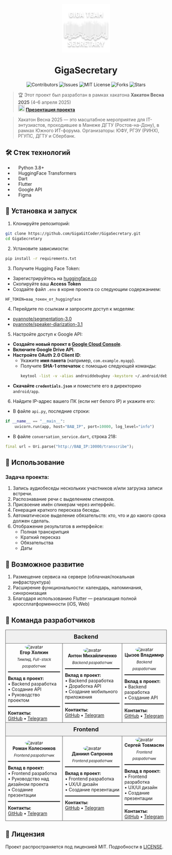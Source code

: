 <div align="center" style="display: flex; flex-direction: row; align-items: center; justify-content: center; gap: 10px;">  
    <img alt="Logo" src="presentation/Logo.svg" width="150" height="150"/>  
</div>  

<div align="center">  
    <h1>GigaSecretary</h1>  


![Contributors](https://img.shields.io/github/contributors/GigaGitCoder/GigaSecretary)
![Issues](https://img.shields.io/github/issues/GigaGitCoder/GigaSecretary)
![MIT License](https://img.shields.io/github/license/GigaGitCoder/GigaSecretary)
![Forks](https://img.shields.io/github/forks/GigaGitCoder/GigaSecretary)
![Stars](https://img.shields.io/github/stars/GigaGitCoder/GigaSecretary)  

</div>  

> 🏆 Этот проект был разработан в рамках хакатона **Хакатон Весна 2025** (4–6 апреля 2025) <br>
> <img src="https://img.icons8.com/fluency/48/000000/microsoft-powerpoint-2019.png" width="20" height="20"/> **[Презентация проекта](GigaSecretary.pptx)**  

> Хакатон Весна 2025 — это масштабное мероприятие для IT-энтузиастов, проходившее в Манеже ДГТУ (Ростов-на-Дону), в рамках Южного ИТ-форума. Организаторы: ЮФУ, РГЭУ (РИНХ), РГУПС, ДГТУ и Сбербанк.

## 🛠 Стек технологий  

- <img src="https://upload.wikimedia.org/wikipedia/commons/c/c3/Python-logo-notext.svg" width="13" height="13"/> Python 3.8+  
- <img src="https://huggingface.co/front/assets/huggingface_logo.svg" width="13" height="13"/> HuggingFace Transformers  
- <img src="https://img.icons8.com/color/48/000000/dart.png" width="13" height="13"/> Dart  
- <img src="https://img.icons8.com/color/48/000000/flutter.png" width="13" height="13"/> Flutter  
- <img src="https://img.icons8.com/color/48/000000/google-logo.png" width="13" height="13"/> Google API  
- <img src="https://img.icons8.com/color/48/000000/figma--v1.png" width="13" height="13"/> Figma  

## 🚀 Установка и запуск

1. Клонируйте репозиторий:
```bash
git clone https://github.com/GigaGitCoder/GigaSecretary.git
cd GigaSecretary
```

2. Установите зависимости:
```bash
pip install -r requirements.txt
```

3. Получите Hugging Face Token:
- Зарегистрируйтесь на [huggingface.co](https://huggingface.co)
- Скопируйте ваш **Access Token**
- Создайте файл `.env` в корне проекта со следующим содержанием:
```env
HF_TOKEN=ваш_токен_от_huggingface
```

4. Перейдите по ссылкам и запросите доступ к моделям:
- [pyannote/segmentation-3.0](https://huggingface.co/pyannote/segmentation-3.0)
- [pyannote/speaker-diarization-3.1](https://huggingface.co/pyannote/speaker-diarization-3.1)

5. Настройте доступ к Google API: 
- **Создайте новый проект в [Google Cloud Console](https://console.cloud.google.com/)**.  
- **Включите Google Drive API**.  
- **Настройте OAuth 2.0 Client ID**:  
   - Укажите **имя пакета** (например, `com.example.myapp`).  
   - Получите **SHA-1 отпечаток** с помощью следующей команды:  
     ```bash  
     keytool -list -v -alias androiddebugkey -keystore ~/.android/debug.keystore  
     ```  
- **Скачайте `credentials.json`** и поместите его в директорию `android/app`.  

6. Найдите IP-адрес вашего ПК (если нет белого IP) и укажите его:
- В файле `api.py`, последние строки:
```python
if __name__ == "__main__":
    uvicorn.run(app, host="ВАШ_IP", port=10000, log_level="info")
```

- В файле `conversation_service.dart`, строка 218:
```dart
final url = Uri.parse("http://ВАШ_IP:10000/transcribe");
```

## 📝 Использование

### Задача проекта:

1. Запись аудиобеседы нескольких участников и/или загрузка записи встречи.
2. Распознавание речи с выделением спикеров.
3. Присвоение имён спикерам через интерфейс.
4. Генерация краткого пересказа беседы.
5. Автоматическое выделение обязательств: кто, что и до какого срока должен сделать.
6. Отображение результатов в интерфейсе:
   - Полная транскрипция
   - Краткий пересказ
   - Обязательства
   - Даты

## 🔮 Возможное развитие

1. Размещение сервиса на сервере (облачная/локальная инфраструктура)
2. Расширение функциональности: календарь, напоминания, синхронизация
3. Благодаря использованию Flutter — реализация полной кроссплатформенности (iOS, Web)

## 👥 Команда разработчиков
<table>
  <tr>
    <th colspan="4" style="text-align:center; font-size: 18px; padding: 10px; background-color: #f0f0f0; border: 1px solid #555;">Backend</th>
  </tr>
  <tr>
    <td align="center" style="border: 1px solid #555;">
      <img src="https://github.com/GigaGitCoder.png" width="100" height="100" style="border-radius: 50%" alt="avatar"><br />
      <b>Егор Холкин</b><br />
      <sub><i>Тимлид, Full-stack разработчик</i></sub>
      <hr style="border: 1px solid #555; margin: 10px 0;">
      <div align="left">
        <b>Вклад в проект:</b><br />
        • Backend разработка<br />
        • Создание API<br />
        • Руководство проектом
        <hr style="border: 1px solid #555; margin: 10px 0;">
        <b>Контакты:</b><br />
        <a href="https://github.com/GigaGitCoder">GitHub</a> • <a href="https://t.me/IgorXmel">Telegram</a>
      </div>
    </td>
    <td align="center" style="border: 1px solid #555;">
      <img src="https://github.com/Anton2442.png" width="100" height="100" style="border-radius: 50%" alt="avatar"><br />
      <b>Антон Михайличенко</b><br />
      <sub><i>Backend разработчик</i></sub>
      <hr style="border: 1px solid #555; margin: 10px 0;">
      <div align="left">
        <b>Вклад в проект:</b><br />
        • Backend разработка<br />
        • Доработка API<br />
        • Создание мобильного приложения
        <hr style="border: 1px solid #555; margin: 10px 0;">
        <b>Контакты:</b><br />
        <a href="https://github.com/Anton2442">GitHub</a> • <a href="https://t.me/Kish242">Telegram</a>
      </div>
    </td>
    <td align="center" style="border: 1px solid #555;">
      <img src="https://github.com/Malanhei.png" width="100" height="100" style="border-radius: 50%" alt="avatar"><br />
      <b>Цызов Владимир</b><br />
      <sub><i>Backend разработчик</i></sub>
      <hr style="border: 1px solid #555; margin: 10px 0;">
      <div align="left">
        <b>Вклад в проект:</b><br />
        • Backend разработка<br />
        • Создание API
        <hr style="border: 1px solid #555; margin: 10px 0;">
        <b>Контакты:</b><br />
        <a href="https://github.com/Malanhei">GitHub</a> • <a href="https://t.me/malanhei">Telegram</a>
      </div>
    </td>
  </tr>
  <tr>
    <th colspan="4" style="text-align:center; font-size: 18px; padding: 10px; background-color: #f0f0f0; border: 1px solid #555;">Frontend</th>
  </tr>
  <tr>
    <td align="center" style="border: 1px solid #555;">
      <img src="https://github.com/Xqyat.png" width="100" height="100" style="border-radius: 50%" alt="avatar"><br />
      <b>Роман Колесников</b><br />
      <sub><i>Frontend разработчик</i></sub>
      <hr style="border: 1px solid #555; margin: 10px 0;">
      <div align="left">
        <b>Вклад в проект:</b><br />
        • Frontend разработка<br />
        • Руководство над дизайном проекта<br />
        • Создание презентации
        <hr style="border: 1px solid #555; margin: 10px 0;">
        <b>Контакты:</b><br />
        <a href="https://github.com/Xqyat">GitHub</a> • <a href="https://t.me/Forliot">Telegram</a>
      </div>
    </td>
    <td align="center" style="border: 1px solid #555;">
      <img src="https://github.com/dencraz.png" width="100" height="100" style="border-radius: 50%" alt="avatar"><br />
      <b>Даниил Сапронов</b><br />
      <sub><i>Frontend разработчик</i></sub>
      <hr style="border: 1px solid #555; margin: 10px 0;">
      <div align="left">
        <b>Вклад в проект:</b><br />
        • Frontend разработка<br />
        • UX/UI дизайн<br />
        • Создание презентации
        <hr style="border: 1px solid #555; margin: 10px 0;">
        <b>Контакты:</b><br />
        <a href="https://github.com/dencraz">GitHub</a> • <a href="https://t.me/dencraz">Telegram</a>
      </div>
    </td>
    <td align="center" style="border: 1px solid #555;">
      <img src="https://github.com/DynamitNS.png" width="100" height="100" style="border-radius: 50%" alt="avatar"><br />
      <b>Сергей Товмасян</b><br />
      <sub><i>Frontend разработчик</i></sub>
      <hr style="border: 1px solid #555; margin: 10px 0;">
      <div align="left">
        <b>Вклад в проект:</b><br />
        • Frontend разработка<br />
        • UX/UI дизайн<br />
        • Создание презентации
        <hr style="border: 1px solid #555; margin: 10px 0;">
        <b>Контакты:</b><br />
        <a href="https://github.com/DynamitNS">GitHub</a> • <a href="https://t.me/DynamitNS">Telegram</a>
      </div>
    </td>
  </tr>
</table>

## 📄 Лицензия

Проект распространяется под лицензией MIT. Подробности в [LICENSE](LICENSE).

